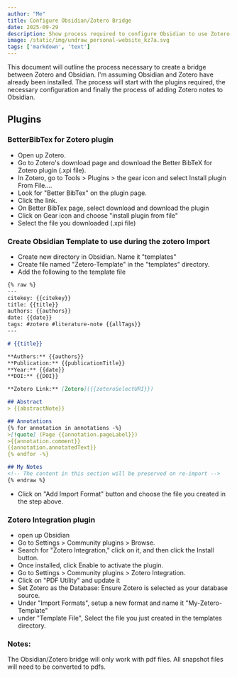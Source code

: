 ```yaml
---
author: "Me"
title: Configure Obsidian/Zotero Bridge
date: 2025-09-29
description: Show process required to configure Obsidian to use Zotero.  
image: /static/img/undraw_personal-website_kz7a.svg
tags: ['markdown', 'text']
---
```


 This document will outline the process necessary to create a bridge between Zotero and Obsidian.  I'm assuming 
 Obsidian and Zotero have already been installed. The process will start with the 
plugins required, the necessary configuration and finally the process of adding 
Zotero notes to Obsidian. 


 

## Plugins
### BetterBibTex for Zotero plugin
* Open up Zotero. 
* Go to Zotero's download page and download the Better BibTeX for Zotero plugin (.xpi file). 
* In Zotero, go to Tools > Plugins > the gear icon and select Install plugin From File....
* Look for "Better BibTex" on the plugin page.  
* Click the link.  
* On Better BibTex page, select download and download the plugin 
* Click on Gear icon and choose "install plugin from file"
* Select the file you downloaded (.xpi file)

### Create Obsidian Template to use during the zotero Import
* Create new directory in Obsidian.  Name it "templates"
* Create file named "Zetero-Template" in the "templates" directory.
* Add the following to the template file
```Markdown Template File
{% raw %}
---
citekey: {{citekey}}
title: {{title}}
authors: {{authors}}
date: {{date}}
tags: #zotero #literature-note {{allTags}}
---

# {{title}}

**Authors:** {{authors}}
**Publication:** {{publicationTitle}}
**Year:** {{date}}
**DOI:** {{DOI}}

**Zotero Link:** [Zotero]({{zoteroSelectURI}})

## Abstract
> {{abstractNote}}

## Annotations
{% for annotation in annotations -%}
>[!quote] (Page {{annotation.pageLabel}})
>{{annotation.comment}}
{{annotation.annotatedText}}
{% endfor -%}

## My Notes
<!-- The content in this section will be preserved on re-import -->
{% endraw %}
```
* Click on "Add Import Format" button and choose the file you created in the step above. 



### Zotero Integration plugin 
* open up Obsidian
* Go to Settings > Community plugins > Browse. 
*  Search for "Zotero Integration," click on it, and then click the Install button. 
* Once installed, click Enable to activate the plugin.
* Go to Settings > Community plugins > Zotero Integration.
* Click on "PDF Utility" and update it
* Set Zotero as the Database: Ensure Zotero is selected as your database source.
* Under "Import Formats", setup a new format and name it "My-Zetero-Template"
* under "Template File", Select the file you just created in the templates directory. 

### Notes:
The Obsidian/Zotero bridge will only work with pdf files.  All snapshot files will need to be converted to pdfs. 
